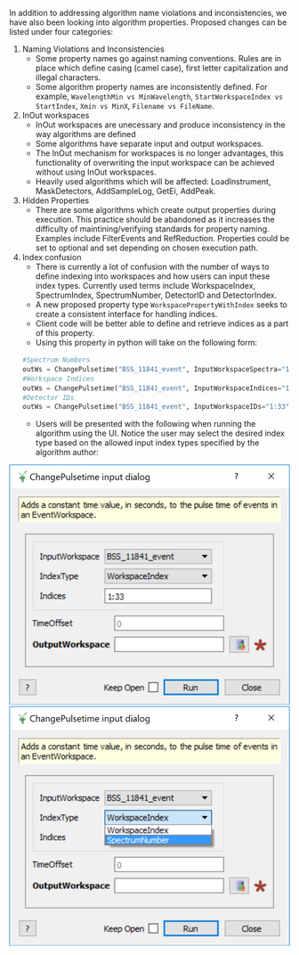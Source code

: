 In addition to addressing algorithm name violations and inconsistencies, we have also been looking into algorithm properties. Proposed changes can be listed under four categories:

1. Naming Violations and Inconsistencies
	- Some property names go against naming conventions. Rules are in place which define casing (camel case), first letter capitalization and illegal characters.
	- Some algorithm property names are inconsistently defined. For example, `WavelengthMin vs MinWavelength`, `StartWorkspaceIndex vs StartIndex`, `Xmin vs MinX`, `Filename vs FileName`.
2. InOut workspaces 
	- InOut workspaces are unecessary and produce inconsistency in the way algorithms are defined
	- Some algorithms have separate input and output workspaces. 
	- The InOut mechanism for workspaces is no longer advantages, this functionality of overwriting the input workspace can be achieved without using InOut workspaces.
	- Heavily used algorithms which will be affected: LoadInstrument, MaskDetectors, AddSampleLog, GetEi, AddPeak.
3. Hidden Properties
	- There are some algorithms which create output properties during execution. This practice should be abandoned as it increases the difficulty of maintining/verifying standards for property naming. Examples include FilterEvents and RefReduction. Properties could be set to optional and set depending on chosen execution path.
4. Index confusion
	- There is currently a lot of confusion with the number of ways to define indexing into workspaces and how users can input these index types. Currently used terms include WorkspaceIndex, SpectrumIndex, SpectrumNumber, DetectorID and DetectorIndex. 
	- A new proposed property type `WorkspacePropertyWithIndex` seeks to create a consistent interface for handling indices.
	- Client code will be better able to define and retrieve indices as a part of this property.
	- Using this property in python will take on the following form:
	```python
	#Spectrum Numbers
	outWs = ChangePulsetime("BSS_11841_event", InputWorkspaceSpectra="1:33", TimeOffset=10)
	#Workspace Indices
	outWs = ChangePulsetime("BSS_11841_event", InputWorkspaceIndices="1:33", TimeOffset=10)
	#Detector IDs
	outWs = ChangePulsetime("BSS_11841_event", InputWorkspaceIDs="1:33", TimeOffset=10)
	```
	- Users will be presented with the following when running the algorithm using the UI. Notice the user may select the desired index type based on the allowed input index types specified by the algorithm author:
	
![](IndexPropertyGUI1.png ) 
![](IndexPropertyGUI2.png "User can select one of multiple types")
